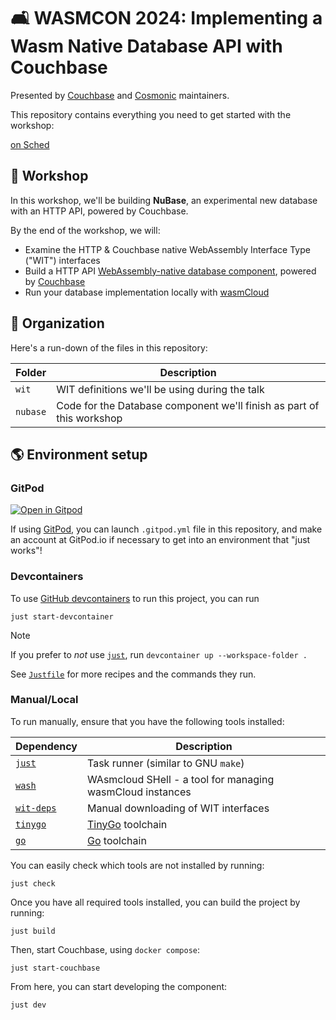 # 🛋 WASMCON 2024: Implementing a Wasm Native Database API with Couchbase

Presented by [Couchbase][couchbase] and [Cosmonic][cosmonic] maintainers.

This repository contains everything you need to get started with the workshop:

[on Sched](https://wasmcon24.sched.com/event/ceac3a35d773d3c7498156218db7e22e)

[cosmonic]: https://cosmonic.com/
[couchbase]: https://couchbase.com/

## 👷 Workshop

In this workshop, we'll be building **NuBase**, an experimental new database with an HTTP API,
powered by Couchbase.

By the end of the workshop, we will:

- Examine the HTTP & Couchbase native WebAssembly Interface Type ("WIT") interfaces
- Build a HTTP API [WebAssembly-native database component][wasmcloud-docs-component], powered by [Couchbase][couchbase]
- Run your database implementation locally with [wasmCloud][wasmcloud]

[wasmcloud-docs-component]: https://wasmcloud.com/docs/concepts/components
[wasmCloud]: https://wasmcloud.com

## 📂 Organization

Here's a run-down of the files in this repository:

| Folder            | Description                                                           |
|-------------------|-----------------------------------------------------------------------|
| `wit`             | WIT definitions we'll be using during the talk                        |
| `nubase`          | Code for the Database component we'll finish as part of this workshop |

## 🌎 Environment setup

### GitPod

[![Open in Gitpod](https://gitpod.io/button/open-in-gitpod.svg)](https://gitpod.io/#https://github.com/vados-cosmonic/wasmcon2024-couchbase-workshop)

If using [GitPod][gitpod], you can launch `.gitpod.yml` file in this repository, and make an account at GitPod.io if necessary to get into an environment that "just works"!

[gitpod]: https://gitpod.io

### Devcontainers

To use [GitHub devcontainers][devcontainers] to run this project, you can run

```console
just start-devcontainer
```

> [!NOTE]
> If you prefer to *not* use [`just`][just], run `devcontainer up --workspace-folder .`
>
> See [`Justfile`](./Justfile) for more recipes and the commands they run.

[devcontainers]: https://github.com/devcontainers/cli

### Manual/Local

To run manually, ensure that you have the following tools installed:

| Dependency             | Description                                               |
|------------------------|-----------------------------------------------------------|
| [`just`][just]         | Task runner (similar to GNU `make`)                       |
| [`wash`][wash]         | WAsmcloud SHell - a tool for managing wasmCloud instances |
| [`wit-deps`][wit-deps] | Manual downloading of WIT interfaces                      |
| [`tinygo`][tinygo]     | [TinyGo][tinygo] toolchain                                |
| [`go`][go]             | [Go][go] toolchain                                        |

[just]: https://github.com/casey/just
[wash]: https://wasmcloud.com/docs/installation
[tinygo]: https://tinygo.org/
[go]: https://go.dev/
[wit-deps]: https://github.com/bytecodealliance/wit-deps

You can easily check which tools are not installed by running:

```console
just check
```

Once you have all required tools installed, you can build the project by running:

```console
just build
```

Then, start Couchbase, using `docker compose`:

```console
just start-couchbase
```

From here, you can start developing the component:

```console
just dev
```
